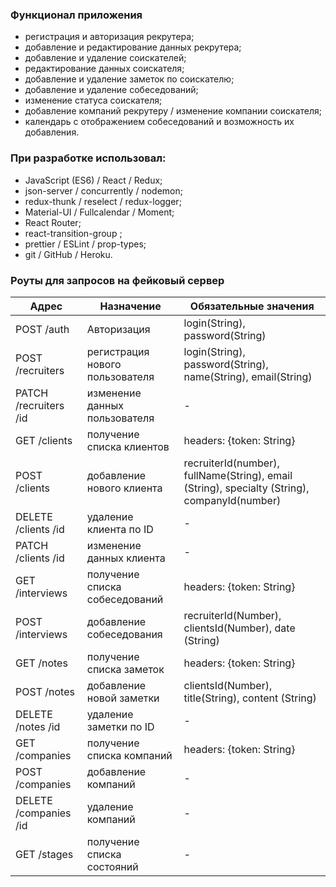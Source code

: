 ### Функционал приложения

- регистрация и авторизация рекрутера;
- добавление и редактирование данных рекрутера;
- добавление и удаление соискателей;
- редактирование данных соискателя;
- добавление и удаление заметок по соискателю;
- добавление и удаление собеседований;
- изменение статуса соискателя;
- добавление компаний рекрутеру / изменение компании соискателя;
- календарь с отображением собеседований и возможность их добавления.


### При разработке использовал:

- JavaScript (ES6) / React / Redux;
- json-server / concurrently / nodemon;
- redux-thunk / reselect / redux-logger;
- Material-UI / Fullcalendar / Moment;
- React Router;
- react-transition-group ;
- prettier / ESLint / prop-types;
- git / GitHub / Heroku.

### Роуты для запросов на фейковый сервер

| Адрес                                       | Назначение                | Обязательные значения            |
| --------------------------------------------|---------------------------| ---------------------------------|
| POST /auth                                  | Авторизация               |login(String), password(String)|
| POST /recruiters                            | регистрация нового пользователя|login(String), password(String), name(String), email(String) |
| PATCH /recruiters /id                       | изменение данных пользователя |-|
| GET /clients                                | получение списка клиентов     |headers: {token: String}|
| POST /clients                               | добавление нового клиента | recruiterId(number), fullName(String), email (String), specialty (String), companyId(number)|
| DELETE /clients /id                         | удаление клиента по ID |-|
| PATCH /clients /id                          | изменение данных клиента |-|
| GET /interviews                             | получение списка собеседований |headers: {token: String}|
| POST /interviews                            | добавление собеседования  |recruiterId(Number), clientsId(Number), date (String) |-|
| GET /notes                                  | получение списка заметок |headers: {token: String}|
| POST /notes                                 | добавление новой заметки |clientsId(Number), title(String), content (String)|
| DELETE /notes /id                           | удаление заметки по ID |-|
| GET /companies                              | получение списка компаний |headers: {token: String}|
| POST /companies                             | добавление компаний    |-|
| DELETE /companies /id                       | удаление компаний    |-|
| GET /stages                                 | получение списка состояний|-|

